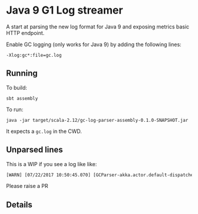 # Java 9 G1 Log streamer

A start at parsing the new log format for Java 9 and exposing metrics 
basic HTTP endpoint.

Enable GC logging (only works for Java 9) by adding the following lines:

```
-Xlog:gc*:file=gc.log

```

## Running

To build:

```
sbt assembly
```

To run:

```
java -jar target/scala-2.12/gc-log-parser-assembly-0.1.0-SNAPSHOT.jar
```

It expects a `gc.log` in the CWD.


## Unparsed lines

This is a WIP if you see a log like like:

```xslt
[WARN] [07/22/2017 10:50:45.070] [GCParser-akka.actor.default-dispatcher-8] [akka://GCParser/user/$d] Line unparsed, please report bug: [86.375s][info][gc,marking     ] GC(29) Concurrent Mark From Roots
```

Please raise a PR

## Details



